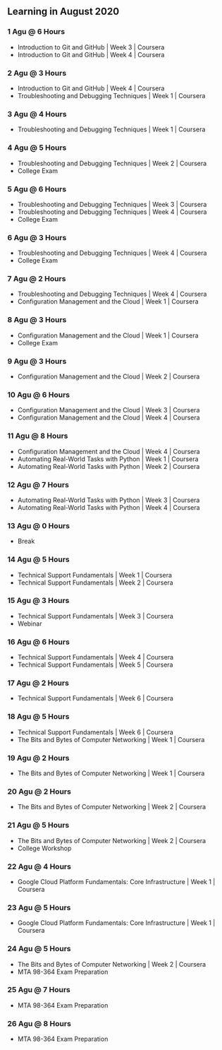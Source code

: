## Learning in August 2020

### 1 Agu @ 6 Hours
* Introduction to Git and GitHub | Week 3 | Coursera
* Introduction to Git and GitHub | Week 4 | Coursera

### 2 Agu @ 3 Hours
* Introduction to Git and GitHub | Week 4 | Coursera
* Troubleshooting and Debugging Techniques | Week 1 | Coursera

### 3 Agu @ 4 Hours
* Troubleshooting and Debugging Techniques | Week 1 | Coursera

### 4 Agu @ 5 Hours
* Troubleshooting and Debugging Techniques | Week 2 | Coursera
* College Exam

### 5 Agu @ 6 Hours
* Troubleshooting and Debugging Techniques | Week 3 | Coursera
* Troubleshooting and Debugging Techniques | Week 4 | Coursera
* College Exam

### 6 Agu @ 3 Hours
* Troubleshooting and Debugging Techniques | Week 4 | Coursera
* College Exam

### 7 Agu @ 2 Hours
* Troubleshooting and Debugging Techniques | Week 4 | Coursera
* Configuration Management and the Cloud | Week 1 | Coursera

### 8 Agu @ 3 Hours
* Configuration Management and the Cloud | Week 1 | Coursera
* College Exam

### 9 Agu @ 3 Hours
* Configuration Management and the Cloud | Week 2 | Coursera

### 10 Agu @ 6 Hours
* Configuration Management and the Cloud | Week 3 | Coursera
* Configuration Management and the Cloud | Week 4 | Coursera

### 11 Agu @ 8 Hours
* Configuration Management and the Cloud | Week 4 | Coursera
* Automating Real-World Tasks with Python | Week 1 | Coursera
* Automating Real-World Tasks with Python | Week 2 | Coursera

### 12 Agu @ 7 Hours
* Automating Real-World Tasks with Python | Week 3 | Coursera
* Automating Real-World Tasks with Python | Week 4 | Coursera

### 13 Agu @ 0 Hours
* Break

### 14 Agu @ 5 Hours
* Technical Support Fundamentals | Week 1 | Coursera
* Technical Support Fundamentals | Week 2 | Coursera

### 15 Agu @ 3 Hours
* Technical Support Fundamentals | Week 3 | Coursera
* Webinar

### 16 Agu @ 6 Hours
* Technical Support Fundamentals | Week 4 | Coursera
* Technical Support Fundamentals | Week 5 | Coursera

### 17 Agu @ 2 Hours
* Technical Support Fundamentals | Week 6 | Coursera

### 18 Agu @ 5 Hours
* Technical Support Fundamentals | Week 6 | Coursera
* The Bits and Bytes of Computer Networking | Week 1 | Coursera

### 19 Agu @ 2 Hours
* The Bits and Bytes of Computer Networking | Week 1 | Coursera

### 20 Agu @ 2 Hours
* The Bits and Bytes of Computer Networking | Week 2 | Coursera

### 21 Agu @ 5 Hours
* The Bits and Bytes of Computer Networking | Week 2 | Coursera
* College Workshop

### 22 Agu @ 4 Hours
* Google Cloud Platform Fundamentals: Core Infrastructure | Week 1 | Coursera

### 23 Agu @ 5 Hours
* Google Cloud Platform Fundamentals: Core Infrastructure | Week 1 | Coursera

### 24 Agu @ 5 Hours
* The Bits and Bytes of Computer Networking | Week 2 | Coursera
* MTA 98-364 Exam Preparation

### 25 Agu @ 7 Hours
* MTA 98-364 Exam Preparation

### 26 Agu @ 8 Hours
* MTA 98-364 Exam Preparation
